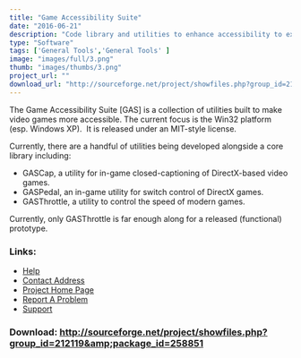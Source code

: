 ```yaml
---
title: "Game Accessibility Suite"
date: "2016-06-21"
description: "Code library and utilities to enhance accessibility to existing and future games (Win32)."
type: "Software"
tags: ['General Tools','General Tools' ]
image: "images/full/3.png"
thumb: "images/thumbs/3.png"
project_url: ""
download_url: "http://sourceforge.net/project/showfiles.php?group_id=212119&amp;package_id=258851"
---
```

The Game Accessibility Suite [GAS] is a collection of utilities built to make video games more accessible. The current focus is the Win32 platform (esp. Windows XP).  It is released under an MIT-style license.

  
Currently, there are a handful of utilities being developed alongside a core library including:

- GASCap, a utility for in-game closed-captioning of DirectX-based video games.
- GASPedal, an in-game utility for switch control of DirectX games.
- GASThrottle, a utility to control the speed of modern games.

  
Currently, only GASThrottle is far enough along for a released (functional) prototype.  
  

### Links:
- <a href="http://gameaccess.sourceforge.net/">Help</a>
- <a href="mailto:devellison@gmail.com">Contact Address</a>
- <a href="http://gameaccess.sourceforge.net/">Project Home Page</a>
- <a href="http://sourceforge.net/projects/gameaccess">Report A Problem</a>
- <a href="http://sourceforge.net/forum/?group_id=212119">Support</a>

### Download: http://sourceforge.net/project/showfiles.php?group_id=212119&amp;package_id=258851 